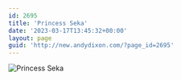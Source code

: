 ```yaml
---
id: 2695
title: 'Princess Seka'
date: '2023-03-17T13:45:32+00:00'
layout: page
guid: 'http://new.andydixon.com/?page_id=2695'
---
```


![Princess Seka](https://i0.wp.com/assets.g8x2.ldn.idrivee2-23.com/posters/Princess%20Seka%2001.jpg?w=1200&ssl=1 "Princess Seka")